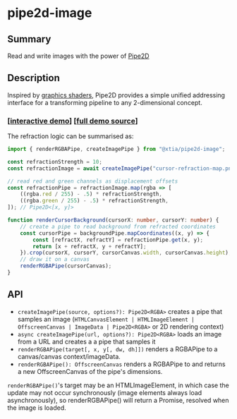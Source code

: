 # pipe2d-image

## Summary

Read and write images with the power of [Pipe2D](https://github.com/tiadrop/pipe2d)

## Description

Inspired by [graphics shaders](https://en.wikipedia.org/wiki/Shader), Pipe2D provides a simple unified addressing interface for a transforming pipeline to any 2-dimensional concept.

### [[interactive demo](https://aleta.codes/pipe2d-demo/)] [[full demo source](https://gist.github.com/tiadrop/403d5a5c7c452622e579cc3f1705384c)]

The refraction logic can be summarised as:

```ts
import { renderRGBAPipe, createImagePipe } from "@xtia/pipe2d-image";

const refractionStrength = 10;
const refractionImage = await createImagePipe("cursor-refraction-map.png");

// read red and green channels as displacement offsets
const refractionPipe = refractionImage.map(rgba => [
	((rgba.red / 255) - .5) * refractionStrength,
	((rgba.green / 255) - .5) * refractionStrength,
]); // Pipe2D<[x, y]>

function renderCursorBackground(cursorX: number, cursorY: number) {
	// create a pipe to read background from refracted coordinates
	const cursorPipe = backgroundPipe.mapCoordinates((x, y) => {
		const [refractX, refractY] = refractionPipe.get(x, y);
		return [x + refractX, y + refractY];
	}).crop(cursorX, cursorY, cursorCanvas.width, cursorCanvas.height);
	// draw it on a canvas
	renderRGBAPipe(cursorCanvas);
}
```

## API

* `createImagePipe(source, options?): Pipe2D<RGBA>` creates a pipe that samples an image (`HTMLCanvasElement | HTMLImageElement | OffscreenCanvas | ImageData | Pipe2D<RGBA>` or 2D rendering context)
* `async createImagePipe(url, options?): Pipe2D<RGBA>` loads an image from a URL and creates a a pipe that samples it
* `renderRGBAPipe(target[, x, y[, dw, dh]])` renders a RGBAPipe to a canvas/canvas context/imageData.
* `renderRGBAPipe(): OffscreenCanvas` renders a RGBAPipe to and returns a new OffscreenCanvas of the pipe's dimensions.

`renderRGBAPipe()`'s target may be an HTMLImageElement, in which case the update may not occur synchronously (image elements always load asynchronously), so renderRGBAPipe() will return a Promise, resolved when the image is loaded.

